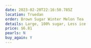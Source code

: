 ```yaml
---
date: 2023-02-20T22:16:50.785Z
location: Truedan
order: Brown Sugar Winter Melon Tea
details: Large, 100% sugar, Less ice
price: $6.81
pearls: N
buy_again: Y
---
```

